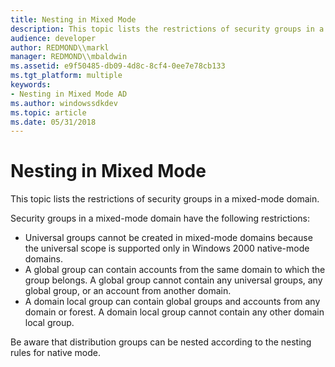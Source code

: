 ```yaml
---
title: Nesting in Mixed Mode
description: This topic lists the restrictions of security groups in a mixed-mode domain.
audience: developer
author: REDMOND\\markl
manager: REDMOND\\mbaldwin
ms.assetid: e9f50485-db09-4d8c-8cf4-0ee7e78cb133
ms.tgt_platform: multiple
keywords:
- Nesting in Mixed Mode AD
ms.author: windowssdkdev
ms.topic: article
ms.date: 05/31/2018
---
```


# Nesting in Mixed Mode

This topic lists the restrictions of security groups in a mixed-mode domain.

Security groups in a mixed-mode domain have the following restrictions:

-   Universal groups cannot be created in mixed-mode domains because the universal scope is supported only in Windows 2000 native-mode domains.
-   A global group can contain accounts from the same domain to which the group belongs. A global group cannot contain any universal groups, any global group, or an account from another domain.
-   A domain local group can contain global groups and accounts from any domain or forest. A domain local group cannot contain any other domain local group.

Be aware that distribution groups can be nested according to the nesting rules for native mode.

 

 




